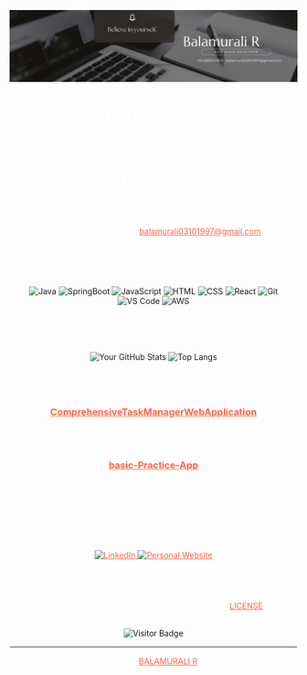 

<!--
**Balamurali03/Balamurali03** is a ✨ _special_ ✨ repository because its `README.md` (this file) appears on your GitHub profile.
## Hi there 👋
Here are some ideas to get you started:

- 🔭 I’m currently working on ...
- 🌱 I’m currently learning ...
- 👯 I’m looking to collaborate on ...
- 🤔 I’m looking for help with ...
- 💬 Ask me about ...
- 📫 How to reach me: ...
- 😄 Pronouns: ...
- ⚡ Fun fact: ...
- 👯 I’m looking to collaborate on [Collaboration Interest]
- 💬 Ask me about [Topics you are knowledgeable about]
- ⚡ Fun fact: [A fun fact about you]

![Project 1 Image](https://your-image-link.com/project1.jpg)
![Project 2 Image](https://your-image-link.com/project2.jpg)

[![Twitter](https://img.shields.io/badge/-Twitter-FF0000?style=flat&logo=twitter&logoColor=white)](https://twitter.com/yourusername)
## 📖 Latest Blog Posts

- [Blog Post 1 Title](https://yourblog.com/post1)
- [Blog Post 2 Title](https://yourblog.com/post2)
- [Blog Post 3 Title](https://yourblog.com/post3)

-->
<!-- Adding a background image -->
![Banner](./Black%20Geometric%20Corporate%20Personal%20Profile%20LinkedIn%20Banner.jpg)

<div align="center"; background-color="black">

# <span style="color: white;">Hello, I'm Balamurali R! 👋</span>

<span style="color: white;">Welcome to my GitHub profile! I’m a passionate FullStack Developer with a knack for Java and React, with ingenuity and innovation.</span>

## <span style="color: white;">🚀 About Me</span>

<ul style="color: white; list-style-type: none;">
  <li>🔭 I’m currently working with a client of Dextris Technologies</li>
  <li>🌱 I’m currently learning MicroServices and Kafka</li>
  <li>🤔 I’m looking for help with Kafka</li>
  <li>📫 How to reach me: <a href="mailto:balamurali03101997@gmail.com" style="color: #FF6347;">balamurali03101997@gmail.com</a></li>
</ul>

## <span style="color: white;">🛠️ Languages and Tools</span>

<p>
  <img src="https://img.shields.io/badge/-Java-FF6347?style=flat&logo=Java" alt="Java">
  <img src="https://img.shields.io/badge/-SpringBoot-FF6347?style=flat&logo=springboot" alt="SpringBoot">
  <img src="https://img.shields.io/badge/-JavaScript-FF6347?style=flat&logo=javascript" alt="JavaScript">
  <img src="https://img.shields.io/badge/-HTML-FF6347?style=flat&logo=html5" alt="HTML">
  <img src="https://img.shields.io/badge/-CSS-FF6347?style=flat&logo=css3" alt="CSS">
  <img src="https://img.shields.io/badge/-React-FF6347?style=flat&logo=react" alt="React">
  <img src="https://img.shields.io/badge/-Git-FF6347?style=flat&logo=git" alt="Git">
  <img src="https://img.shields.io/badge/-VS%20Code-FF6347?style=flat&logo=visual-studio-code" alt="VS Code">
  <img src="https://img.shields.io/badge/-AWS-FF6347?style=flat&logo=amazon-aws" alt="AWS">
</p>

## <span style="color: white;">📈 GitHub Stats</span>

<p>
  <img src="https://github-readme-stats.vercel.app/api?username=Balamurali03&show_icons=true&theme=dark&icon_color=FF6347" alt="Your GitHub Stats">
  <img src="https://github-readme-stats.vercel.app/api/top-langs/?username=Balamurali03&layout=compact&theme=dark&icon_color=FF6347" alt="Top Langs">
</p>

## <span style="color: white;">🌟 Featured Projects</span>

<h3><a href="https://github.com/Balamurali03/ComprehensiveTaskManagerWebApplication" style="color: #FF6347;">ComprehensiveTaskManagerWebApplication</a></h3>
<p style="color: white;">It is my own basic level project for task management which includes SpringBoot, React, and Spring Security.</p>

<h3><a href="https://github.com/Balamurali03/basic-Practice-App" style="color: #FF6347;">basic-Practice-App</a></h3>
<p style="color: white;">Its a practice spring boot app in which I have included spring boot actuators, Global exception handler class and also included loggers and the log file</p>

## <span style="color: white;">💼 Connect with Me</span>

<p>
  <a href="https://www.linkedin.com/in/bala-murali-a56b55168/" style="color: #FF6347;">
    <img src="https://img.shields.io/badge/-LinkedIn-FF6347?style=flat&logo=linkedin&logoColor=white" alt="LinkedIn">
  </a>
  <a href="https://balamurali-portfolio.netlify.app/" style="color: #FF6347;">
    <img src="https://img.shields.io/badge/-Website-FF6347?style=flat&logo=About.me&logoColor=white" alt="Personal Website">
  </a>
</p>

## <span style="color: white;">📝 License</span>

<p style="color: white;">This project is licensed under the MIT License - see the <a href="LICENSE" style="color: #FF6347;">LICENSE</a> file for details.</p>

<p>
  <img src="https://visitor-badge.laobi.icu/badge?page_id=Balamurali03.Balamurali03" alt="Visitor Badge">
</p>

<hr style="border: 1px solid white;">

<p style="color: white;">⭐️ From <a href="https://github.com/Balamurali03" style="color: #FF6347;">BALAMURALI R</a></p>

</div>

